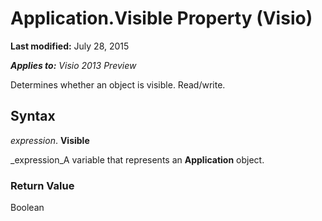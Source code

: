 
# Application.Visible Property (Visio)

 **Last modified:** July 28, 2015

 _**Applies to:** Visio 2013 Preview_

Determines whether an object is visible. Read/write.


## Syntax

 _expression_. **Visible**

 _expression_A variable that represents an  **Application** object.


### Return Value

Boolean

